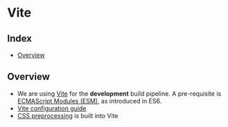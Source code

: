 # Vite <!-- omit from toc -->

## Index <!-- omit from toc -->

- [Overview](#overview)

## Overview

- We are using [Vite][1] for the **development** build pipeline. A pre-requisite is [ECMAScript Modules (ESM)][6], as introduced in ES6.
- [Vite configuration guide][2]
- [CSS preprocessing][3] is built into Vite

[1]: https://vitejs.dev/guide/
[2]: https://vitejs.dev/config/
[3]: https://vitejs.dev/guide/features.html#css-pre-processors
[4]: https://developer.mozilla.org/en-US/docs/Web/JavaScript/Guide/Modules
[5]: https://github.com/nodejs/node/blob/main/doc/api/esm.md
[6]: https://exploringjs.com/es6/ch_modules.html

<!--
Alternative Vite plugins
[5]: https://github.com/TheSeally/vite-plugin-pug-transformer
[6]: https://github.com/vituum/vite-plugin-pug
-->
